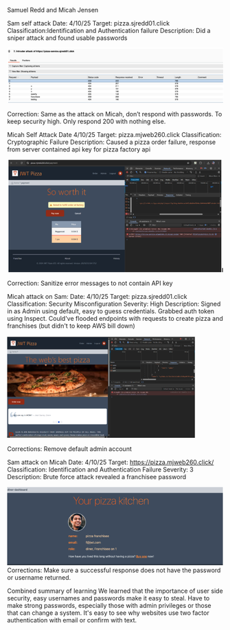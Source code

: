 Samuel Redd and Micah Jensen

Sam self attack
Date: 4/10/25
Target: pizza.sjredd01.click
Classification:Identification and Authentication failure
Description: Did a sniper attack and found usable passwords

![Did not work](./picture1.png)

Correction: Same as the attack on Micah, don’t respond with passwords. To keep security high. Only respond 200 with nothing else.

Micah Self Attack
Date 4/10/25
Target: pizza.mjweb260.click
Classification: Cryptographic Failure
Description: Caused a pizza order failure, response from server contained api key for pizza factory api

![Did not work](./picture2.png)

Correction: Sanitize error messages to not contain API key

Micah attack on Sam:
Date: 4/10/25
Target: pizza.sjredd01.click
Classification: Security Misconfiguration
Severity: High
Description: Signed in as Admin using default, easy to guess credentials. Grabbed auth token using Inspect. Could've flooded endpoints with requests to create pizza and franchises (but didn't to keep AWS bill down)

![Did not work](./picture3.png)

Corrections: Remove default admin account

Sam attack on Micah
Date: 4/10/25
Target: https://pizza.mjweb260.click/
Classification: Identification and Authentication Failure
Severity: 3
Description: Brute force attack revealed a franchisee password

![Did not work](./picture4.png)
Corrections: Make sure a successful response does not have the password or username returned.

Combined summary of learning
We learned that the importance of user side security, easy usernames and passwords make it easy to steal. Have to make strong passwords, especially those with admin privileges or those that can change a system. It's easy to see why websites use two factor authentication with email or confirm with text.
